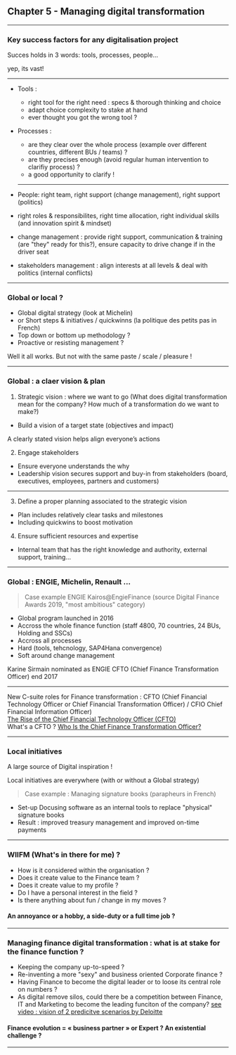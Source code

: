 ## Chapter 5 - Managing digital transformation

----

### Key success factors for any digitalisation project

Succes holds in 3 words: tools, processes, people…   

yep, its vast!

----

- Tools : 
  - right tool for the right need : specs & thorough thinking and choice
  - adapt choice complexity to stake at hand
  - ever thought you got the wrong tool ?
  
- Processes : 
  - are they clear over the whole process (example over different countries, different BUs / teams) ?
  - are they precises enough (avoid regular human intervention to clarifiy process) ? 
  - a good opportunity to clarify !
  
  ----
  
- People: right team, right support (change management), right support (politics)
 - right roles & responsibilites, right time allocation, right individual skills (and innovation spirit & mindset)
 - change management : provide right support, communication & training (are "they" ready for this?), ensure capacity to drive change if in the driver seat
 - stakeholders management : align interests at all levels & deal with politics (internal conflicts) 

----

### Global or local ?  

- Global digital strategy (look at Michelin) 
- or Short steps & initiatives / quickwinns (la politique des petits pas in French) 
- Top down or bottom up methodology ?
- Proactive or resisting management ?

Well it all works. But not with the same paste / scale / pleasure !

----

### Global : a claer vision & plan

1. Strategic vision : where we want to go 
(What does digital transformation mean for the company? How much of a transformation do we want to make?)
- Build a vision of a target state (objectives and impact)

A clearly stated vision helps align everyone’s actions

2. Engage stakeholders
- Ensure everyone understands the why
- Leadership vision secures support and buy-in from stakeholders (board, executives, employees, partners and customers)

----

3. Define a proper planning associated to the strategic vision
- Plan includes relatively clear tasks and milestones
- Including quickwins to boost motivation 

4. Ensure sufficient resources and expertise
- Internal team that has the right knowledge and authority, external support, training…

----

### Global : ENGIE, Michelin, Renault ...

> Case example ENGIE Kairos@EngieFinance (source Digital Finance Awards 2019, "most ambitious" category)    
- Global program launched in 2016
- Accross the whole finance function (staff 4800, 70 countries, 24 BUs, Holding and SSCs)
- Accross all processes
- Hard (tools, tehcnology, SAP4Hana convergence)
- Soft around change management

Karine Sirmain nominated as ENGIE CFTO (Chief Finance Transformation Officer) end 2017

----

New C-suite roles for Finance transformation : CFTO (Chief Financial Technology Officer or Chief Financial Transformation Officer) / CFIO Chief Financial Information Officer)    
[The Rise of the Chief Financial Technology Officer (CFTO) ](http://www.kforceblog.com/uploads/docs/Spotlight_February.pdf)    
What's a CFTO ? [Who Is the Chief Finance Transformation Officer?](https://www.americanexpress.com/en-au/business/trends-and-insights/articles/who-is-the-chief-finance-transformation-officer/)

----

### Local initiatives

A large source of Digital inspiration !

Local initiatives are everywhere (with or without a Global strategy) 

> Case example : Managing signature books (parapheurs in French) 
- Set-up Docusing software as an internal tools to replace "physical" signature books   
- Result : improved treasury management and improved on-time payments

----

### WIIFM (What's in there for me) ? 
- How is it considered within the organisation ?
- Does it create value to the Finance team ?
- Does it create value to my profile ?
- Do I have a personal interest in the field ? 
- Is there anything about fun / change in my moves ?
#### An annoyance or a hobby, a side-duty or a full time job ?

----

### Managing finance digital transformation : what is at stake for the finance function ? 

- Keeping the company up-to-speed ?
- Re-inventing a more "sexy" and business oriented Corporate finance ? 
- Having Finance to become the digital leader or to loose its central role on numbers ? 
- As digital remove silos, could there be a competition between Finance, IT and Marketing to become the leading funciton of the company? [see video : vision of 2 predicitve scenarios by Deloitte](https://www.youtube.com/watch?v=hU2zyRKKZ5g)
#### Finance evolution = « business partner » or Expert ? An existential challenge ?

----
